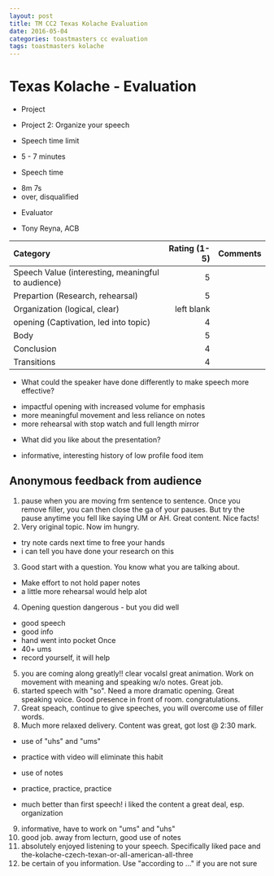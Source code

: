 ```yaml
---
layout: post
title: TM CC2 Texas Kolache Evaluation
date: 2016-05-04
categories: toastmasters cc evaluation
tags: toastmasters kolache
---
```


# Texas Kolache - Evaluation

* Project
 - Project 2: Organize your speech
* Speech time limit
 - 5 - 7 minutes
* Speech time
 - 8m 7s
 - over, disqualified
* Evaluator
 - Tony Reyna, ACB


| Category | Rating (1-5) | Comments |
|:-------- | ------------:| -------- |
|Speech Value (interesting, meaningful to audience) | 5 | |
|Prepartion (Research, rehearsal) | 5 | |
|Organization (logical, clear) | left blank | |
|opening (Captivation, led into topic) | 4 | |
|Body | 5 | |
|Conclusion | 4 | |
|Transitions | 4 | |


* What could the speaker have done differently to make speech more effective?
 - impactful opening with increased volume for emphasis
 - more meaningful movement and less reliance on notes
 - more rehearsal with stop watch and full length mirror
 
 
* What did you like about the presentation?
 - informative, interesting history of low profile food item

Anonymous feedback from audience
--------

1. pause when you are moving frm sentence to sentence.
   Once you remove filler, you can then close the ga of your pauses.
   But try the pause anytime you fell like saying UM or AH.
   Great content. Nice facts!
2. Very original topic. Now im hungry.
 - try note cards next time to free your hands
 - i can tell you have done your research on this
3. Good start with a question. You know what you are talking about.
 - Make effort to not hold paper notes
 - a little more rehearsal would help alot
4. Opening question dangerous - but you did well
 - good speech
 - good info
 - hand went into pocket Once
 - 40+ ums
 - record yourself, it will help
5. you are coming along greatly!! clear vocalsl great animation. Work on movement
   with meaning and speaking w/o notes. Great job.
6. started speech with "so". Need a more dramatic opening. Great speaking voice.
   Good presence in front of room. congratulations.
7. Great speach, continue to give speeches, you will overcome use of filler words.
8. Much more relaxed delivery. Content was great, got lost @ 2:30 mark.
 - use of "uhs" and "ums"
  * practice with video will eliminate this habit
 - use of notes
  * practice, practice, practice
 - much better than first speech! i liked the content a great deal, esp. organization
9. informative, have to work on "ums" and "uhs"
10. good job. away from lecturn, good use of notes
11. absolutely enjoyed listening to your speech. Specifically liked pace and 
    the-kolache-czech-texan-or-all-american-all-three
12. be certain of you information. Use "according to ..." if you are not sure
